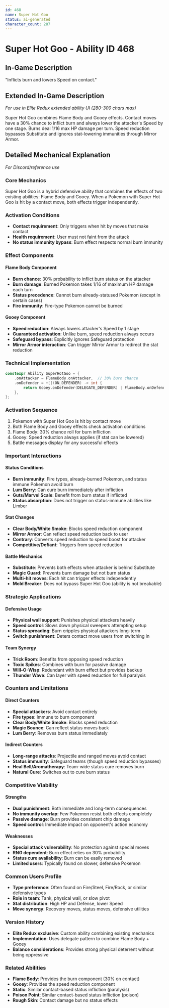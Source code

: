 ```yaml
---
id: 468
name: Super Hot Goo
status: ai-generated
character_count: 287
---
```


# Super Hot Goo - Ability ID 468

## In-Game Description
"Inflicts burn and lowers Speed on contact."

## Extended In-Game Description
*For use in Elite Redux extended ability UI (280-300 chars max)*

Super Hot Goo combines Flame Body and Gooey effects. Contact moves have a 30% chance to inflict burn and always lower the attacker's Speed by one stage. Burns deal 1/16 max HP damage per turn. Speed reduction bypasses Substitute and ignores stat-lowering immunities through Mirror Armor.

## Detailed Mechanical Explanation
*For Discord/reference use*

### Core Mechanics
Super Hot Goo is a hybrid defensive ability that combines the effects of two existing abilities: Flame Body and Gooey. When a Pokemon with Super Hot Goo is hit by a contact move, both effects trigger independently.

### Activation Conditions
- **Contact requirement**: Only triggers when hit by moves that make contact
- **Health requirement**: User must not faint from the attack
- **No status immunity bypass**: Burn effect respects normal burn immunity

### Effect Components

#### Flame Body Component
- **Burn chance**: 30% probability to inflict burn status on the attacker
- **Burn damage**: Burned Pokemon takes 1/16 of maximum HP damage each turn
- **Status precedence**: Cannot burn already-statused Pokemon (except in certain cases)
- **Fire immunity**: Fire-type Pokemon cannot be burned

#### Gooey Component  
- **Speed reduction**: Always lowers attacker's Speed by 1 stage
- **Guaranteed activation**: Unlike burn, speed reduction always occurs
- **Safeguard bypass**: Explicitly ignores Safeguard protection
- **Mirror Armor interaction**: Can trigger Mirror Armor to redirect the stat reduction

### Technical Implementation
```c
constexpr Ability SuperHotGoo = {
    .onAttacker = FlameBody.onAttacker,  // 30% burn chance
    .onDefender = +[](ON_DEFENDER) -> int { 
        return Gooey.onDefender(DELEGATE_DEFENDER) | FlameBody.onDefender(DELEGATE_DEFENDER); 
    },
};
```

### Activation Sequence
1. Pokemon with Super Hot Goo is hit by contact move
2. Both Flame Body and Gooey effects check activation conditions
3. Flame Body: 30% chance roll for burn infliction
4. Gooey: Speed reduction always applies (if stat can be lowered)
5. Battle messages display for any successful effects

### Important Interactions

#### Status Conditions
- **Burn immunity**: Fire types, already-burned Pokemon, and status immune Pokemon avoid burn
- **Lum Berry**: Can cure burn immediately after infliction
- **Guts/Marvel Scale**: Benefit from burn status if inflicted
- **Status absorption**: Does not trigger on status-immune abilities like Limber

#### Stat Changes
- **Clear Body/White Smoke**: Blocks speed reduction component
- **Mirror Armor**: Can reflect speed reduction back to user
- **Contrary**: Converts speed reduction to speed boost for attacker
- **Competitive/Defiant**: Triggers from speed reduction

#### Battle Mechanics
- **Substitute**: Prevents both effects when attacker is behind Substitute
- **Magic Guard**: Prevents burn damage but not burn status
- **Multi-hit moves**: Each hit can trigger effects independently
- **Mold Breaker**: Does not bypass Super Hot Goo (ability is not breakable)

### Strategic Applications

#### Defensive Usage
- **Physical wall support**: Punishes physical attackers heavily
- **Speed control**: Slows down physical sweepers attempting setup
- **Status spreading**: Burn cripples physical attackers long-term
- **Switch punishment**: Deters contact move users from switching in

#### Team Synergy
- **Trick Room**: Benefits from opposing speed reduction
- **Toxic Spikes**: Combines with burn for passive damage
- **Will-O-Wisp**: Redundant with burn effect but provides backup
- **Thunder Wave**: Can layer with speed reduction for full paralysis

### Counters and Limitations

#### Direct Counters
- **Special attackers**: Avoid contact entirely
- **Fire types**: Immune to burn component
- **Clear Body/White Smoke**: Blocks speed reduction
- **Magic Bounce**: Can reflect status moves back
- **Lum Berry**: Removes burn status immediately

#### Indirect Counters
- **Long-range attacks**: Projectile and ranged moves avoid contact
- **Status immunity**: Safeguard teams (though speed reduction bypasses)
- **Heal Bell/Aromatherapy**: Team-wide status cure removes burn
- **Natural Cure**: Switches out to cure burn status

### Competitive Viability

#### Strengths
- **Dual punishment**: Both immediate and long-term consequences
- **No immunity overlap**: Few Pokemon resist both effects completely  
- **Passive damage**: Burn provides consistent chip damage
- **Speed control**: Immediate impact on opponent's action economy

#### Weaknesses
- **Special attack vulnerability**: No protection against special moves
- **RNG dependent**: Burn effect relies on 30% probability
- **Status cure availability**: Burn can be easily removed
- **Limited users**: Typically found on slower, defensive Pokemon

### Common Users Profile
- **Type preference**: Often found on Fire/Steel, Fire/Rock, or similar defensive types
- **Role in team**: Tank, physical wall, or slow pivot
- **Stat distribution**: High HP and Defense, lower Speed
- **Move synergy**: Recovery moves, status moves, defensive utilities

### Version History
- **Elite Redux exclusive**: Custom ability combining existing mechanics
- **Implementation**: Uses delegate pattern to combine Flame Body + Gooey
- **Balance considerations**: Provides strong physical deterrent without being oppressive

### Related Abilities
- **Flame Body**: Provides the burn component (30% on contact)
- **Gooey**: Provides the speed reduction component
- **Static**: Similar contact-based status infliction (paralysis)
- **Poison Point**: Similar contact-based status infliction (poison)
- **Rough Skin**: Contact damage but no status effects